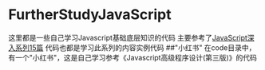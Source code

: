 # FurtherStudyJavaScript
这里都是一些自己学习Javascript基础底层知识的代码
主要参考了[JavaScript深入系列15篇](https://github.com/mqyqingfeng/Blog/issues/17)
代码也都是学习此系列的内容实例代码
##"小红书"
在code目录中，有一个"小红书"，这是自己学习参考《Javascript高级程序设计(第三版)》的代码


